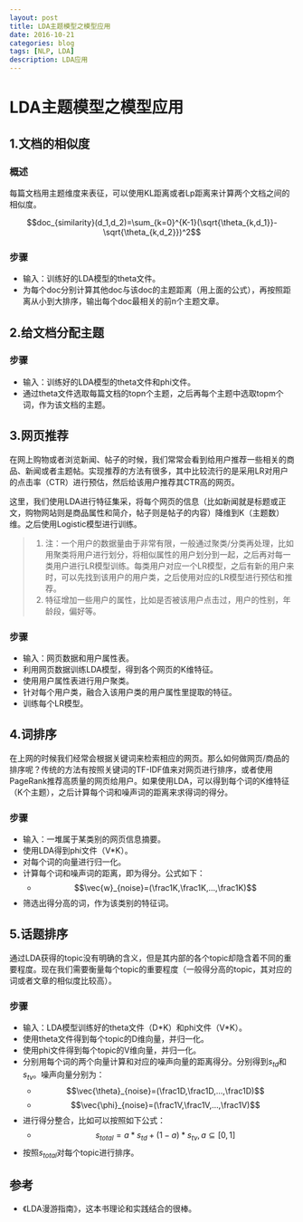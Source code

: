 ```yaml
--- 
layout: post 
title: LDA主题模型之模型应用
date: 2016-10-21 
categories: blog 
tags: [NLP, LDA] 
description: LDA应用
--- 
```


# LDA主题模型之模型应用

## 1.文档的相似度

### 概述

每篇文档用主题维度来表征，可以使用KL距离或者Lp距离来计算两个文档之间的相似度。

$$doc_{similarity}(d_1,d_2)=\sum_{k=0}^{K-1}(\sqrt{\theta_{k,d_1}}-\sqrt{\theta_{k,d_2}})^2$$

### 步骤

* 输入：训练好的LDA模型的theta文件。
* 为每个doc分别计算其他doc与该doc的主题距离（用上面的公式），再按照距离从小到大排序，输出每个doc最相关的前n个主题文章。

## 2.给文档分配主题

### 步骤

* 输入：训练好的LDA模型的theta文件和phi文件。
* 通过theta文件选取每篇文档的topn个主题，之后再每个主题中选取topm个词，作为该文档的主题。

## 3.网页推荐

在网上购物或者浏览新闻、帖子的时候，我们常常会看到给用户推荐一些相关的商品、新闻或者主题帖。实现推荐的方法有很多，其中比较流行的是采用LR对用户的点击率（CTR）进行预估，然后给该用户推荐其CTR高的网页。

这里，我们使用LDA进行特征集采，将每个网页的信息（比如新闻就是标题或正文，购物网站则是商品属性和简介，帖子则是帖子的内容）降维到K（主题数）维。之后使用Logistic模型进行训练。

> 1. 注：一个用户的数据量由于非常有限，一般通过聚类/分类再处理，比如用聚类将用户进行划分，将相似属性的用户划分到一起，之后再对每一类用户进行LR模型训练。每类用户对应一个LR模型，之后有新的用户来时，可以先找到该用户的用户类，之后使用对应的LR模型进行预估和推荐。  
> 2. 特征增加一些用户的属性，比如是否被该用户点击过，用户的性别，年龄段，偏好等。

### 步骤

* 输入：网页数据和用户属性表。
* 利用网页数据训练LDA模型，得到各个网页的K维特征。
* 使用用户属性表进行用户聚类。
* 针对每个用户类，融合入该用户类的用户属性里提取的特征。
* 训练每个LR模型。

## 4.词排序

在上网的时候我们经常会根据关键词来检索相应的网页。那么如何做网页/商品的排序呢？传统的方法有按照关键词的TF-IDF值来对网页进行排序，或者使用PageRank推荐高质量的网页给用户。如果使用LDA，可以得到每个词的K维特征（K个主题），之后计算每个词和噪声词的距离来求得词的得分。

### 步骤

* 输入：一堆属于某类别的网页信息摘要。
* 使用LDA得到phi文件（V*K）。
* 对每个词的向量进行归一化。
* 计算每个词和噪声词的距离，即为得分。公式如下：
	* $$\vec{w}_{noise}=(\frac1K,\frac1K,...,\frac1K)$$
* 筛选出得分高的词，作为该类别的特征词。

## 5.话题排序

通过LDA获得的topic没有明确的含义，但是其内部的各个topic却隐含着不同的重要程度。现在我们需要衡量每个topic的重要程度（一般得分高的topic，其对应的词或者文章的相似度比较高）。

### 步骤

* 输入：LDA模型训练好的theta文件（D\*K）和phi文件（V\*K）。
* 使用theta文件得到每个topic的D维向量，并归一化。
* 使用phi文件得到每个topic的V维向量，并归一化。
* 分别用每个词的两个向量计算和对应的噪声向量的距离得分。分别得到$s_{td}$和$s_{tv}$。噪声向量分别为：
	* $$\vec{\theta}_{noise}=(\frac1D,\frac1D,...,\frac1D)$$
	* $$\vec{\phi}_{noise}=(\frac1V,\frac1V,...,\frac1V)$$
* 进行得分整合，比如可以按照如下公式：
	* $$s_{total}=a*s_{td}+(1-a)*s_{tv},a\subseteq[0,1]$$
* 按照$s_{total}$对每个topic进行排序。




## 参考

* 《LDA漫游指南》，这本书理论和实践结合的很棒。
